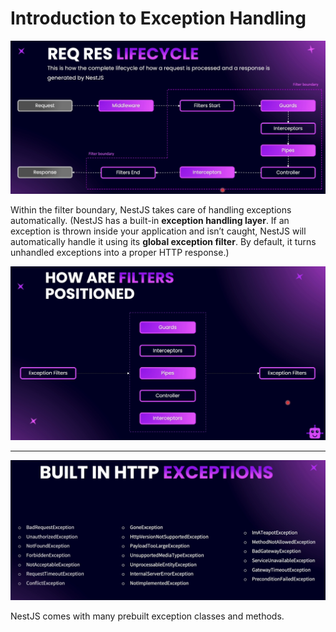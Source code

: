 # Introduction to Exception Handling

<img src="./images/images-08/image-1.png" width="700">

Within the filter boundary, NestJS takes care of handling exceptions automatically. (NestJS has a built-in **exception handling layer**. If an exception is thrown inside your application and isn’t caught, NestJS will automatically handle it using its **global exception filter**. By default, it turns unhandled exceptions into a proper HTTP response.)

<img src="./images/images-08/image-2.png" width="700">

---

<img src="./images/images-08/image-3.png" width="700">

NestJS comes with many prebuilt exception classes and methods.
